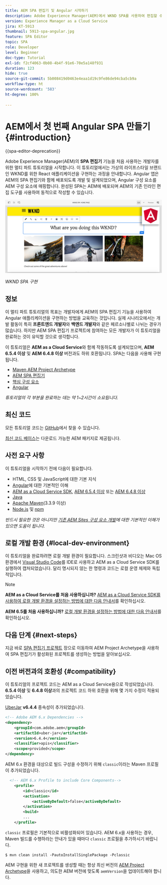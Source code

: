 ```yaml
---
title: AEM SPA 편집기 및 Angular 시작하기
description: Adobe Experience Manager(AEM)에서 WKND SPA를 사용하여 편집할 수 있는 첫 번째 Angular Single Page Application(SPA)을 개발합니다.
version: Experience Manager as a Cloud Service
jira: KT-5913
thumbnail: 5913-spa-angular.jpg
feature: SPA Editor
topic: SPA
role: Developer
level: Beginner
doc-type: Tutorial
exl-id: f2cf4063-0b08-4b4f-91e6-70e5a148f931
duration: 123
hide: true
source-git-commit: 5b008419d0463e4eaa1d19c9fe86de94cba5cb9a
workflow-type: ht
source-wordcount: '583'
ht-degree: 100%

---
```


# AEM에서 첫 번째 Angular SPA 만들기 {#introduction}

{{spa-editor-deprecation}}

Adobe Experience Manager(AEM)의 **SPA 편집기** 기능을 처음 사용하는 개발자를 위한 멀티 파트 튜토리얼을 시작합니다. 이 튜토리얼에서는 가상의 라이프스타일 브랜드인 WKND를 위한 React 애플리케이션을 구현하는 과정을 안내합니다. Angular 앱은 AEM의 SPA 편집기와 함께 배포되도록 개발 및 설계되었으며, Angular 구성 요소를 AEM 구성 요소에 매핑합니다. 완성된 SPA는 AEM에 배포되며 AEM의 기존 인라인 편집 도구를 사용하여 동적으로 작성할 수 있습니다.

![구현된 최종 SPA](assets/wknd-spa-implementation.png)

*WKND SPA 구현*

## 정보

이 멀티 파트 튜토리얼의 목표는 개발자에게 AEM의 SPA 편집기 기능을 사용하여 Angular 애플리케이션을 구현하는 방법을 교육하는 것입니다. 실제 시나리오에서는 개발 활동이 특히 **프론트엔드 개발자**&#x200B;와 **백엔드 개발자**&#x200B;와 같은 페르소나별로 나뉘는 경우가 많습니다. 하지만 AEM SPA 편집기 프로젝트에 참여하는 모든 개발자가 이 튜토리얼을 완료하는 것이 유익할 것으로 생각합니다.

이 튜토리얼은 **AEM as a Cloud Service**&#x200B;와 함께 작동하도록 설계되었으며, **AEM 6.5.4 이상** 및 **AEM 6.4.8 이상** 버전과도 하위 호환됩니다. SPA는 다음을 사용해 구현됩니다.

* [Maven AEM Project Archetype](https://experienceleague.adobe.com/docs/experience-manager-core-components/using/developing/archetype/overview.html?lang=ko)
* [AEM SPA 편집기](https://experienceleague.adobe.com/docs/experience-manager-65/developing/headless/spas/spa-walkthrough.html?lang=ko#content-editing-experience-with-spa)
* [핵심 구성 요소](https://experienceleague.adobe.com/docs/experience-manager-core-components/using/introduction.html?lang=ko)
* [Angular](https://angular.io/)

*튜토리얼의 각 부분을 완료하는 데는 약 1~2시간이 소요됩니다.*

## 최신 코드

모든 튜토리얼 코드는 [GitHub](https://github.com/adobe/aem-guides-wknd-spa)에서 찾을 수 있습니다.

[최신 코드 베이스](https://github.com/adobe/aem-guides-wknd-spa/releases)는 다운로드 가능한 AEM 패키지로 제공됩니다.

## 사전 요구 사항

이 튜토리얼을 시작하기 전에 다음이 필요합니다.

* HTML, CSS 및 JavaScript에 대한 기본 지식
* [Angular](https://angular.io/)에 대한 기본적인 이해
* [AEM as a Cloud Service SDK](https://experienceleague.adobe.com/docs/experience-manager-learn/cloud-service/local-development-environment-set-up/aem-runtime.html?lang=ko#download-the-aem-as-a-cloud-service-sdk), [AEM 6.5.4 이상](https://helpx.adobe.com/kr/experience-manager/aem-releases-updates.html#65) 또는 [AEM 6.4.8 이상](https://helpx.adobe.com/kr/experience-manager/aem-releases-updates.html#64)
* [Java](https://downloads.experiencecloud.adobe.com/content/software-distribution/en/general.html)
* [Apache Maven](https://maven.apache.org/)&#x200B;(3.3.9 이상)
* [Node.js](https://nodejs.org/en/) 및 [npm](https://www.npmjs.com/)

*반드시 필요한 것은 아니지만 [기존 AEM Sites 구성 요소 개발](https://experienceleague.adobe.com/docs/experience-manager-learn/getting-started-wknd-tutorial-develop/overview.html?lang=ko)에 대한 기본적인 이해가 있으면 도움이 됩니다.*

## 로컬 개발 환경 {#local-dev-environment}

이 튜토리얼을 완료하려면 로컬 개발 환경이 필요합니다. 스크린샷과 비디오는 Mac OS 환경에서 [Visual Studio Code](https://code.visualstudio.com/)를 IDE로 사용하고 AEM as a Cloud Service SDK를 실행하여 캡처되었습니다. 달리 명시되지 않는 한 명령과 코드는 로컬 운영 체제와 독립적입니다.

>[!NOTE]
>
> **AEM as a Cloud Service를 처음 사용하십니까?** [AEM as a Cloud Service SDK를 사용하여 로컬 개발 환경을 설정하는 방법에 대한 다음 안내서](https://experienceleague.adobe.com/docs/experience-manager-learn/cloud-service/local-development-environment-set-up/overview.html?lang=ko)를 확인하십시오.
>
> **AEM 6.5를 처음 사용하십니까?** [로컬 개발 환경을 설정하는 방법에 대한 다음 안내서](https://experienceleague.adobe.com/docs/experience-manager-learn/foundation/development/set-up-a-local-aem-development-environment.html?lang=ko)를 확인하십시오.

## 다음 단계 {#next-steps}

지금 바로 [SPA 편집기 프로젝트](create-project.md) 장으로 이동하여 AEM Project Archetype을 사용하여 SPA 편집기가 활성화된 프로젝트를 생성하는 방법을 알아보십시오.

## 이전 버전과의 호환성 {#compatibility}

이 튜토리얼의 프로젝트 코드는 AEM as a Cloud Service용으로 작성되었습니다. **6.5.4 이상** 및 **6.4.8 이상**&#x200B;과의 프로젝트 코드 하위 호환을 위해 몇 가지 수정이 적용되었습니다.

[UberJar](https://experienceleague.adobe.com/docs/experience-manager-65/developing/devtools/ht-projects-maven.html?lang=ko#what-is-the-uberjar) **v6.4.4** 종속성이 추가되었습니다.

```xml
<!-- Adobe AEM 6.x Dependencies -->
<dependency>
    <groupId>com.adobe.aem</groupId>
    <artifactId>uber-jar</artifactId>
    <version>6.4.4</version>
    <classifier>apis</classifier>
    <scope>provided</scope>
</dependency>
```

AEM 6.x 환경을 대상으로 빌드 구성을 수정하기 위해 `classic`이라는 Maven 프로필이 추가되었습니다.

```xml
  <!-- AEM 6.x Profile to include Core Components-->
    <profile>
        <id>classic</id>
        <activation>
            <activeByDefault>false</activeByDefault>
        </activation>
        <build>
        ...
    </profile>
```

`classic` 프로필은 기본적으로 비활성화되어 있습니다. AEM 6.x을 사용하는 경우, Maven 빌드를 수행하라는 안내가 있을 때마다 `classic` 프로필을 추가하시기 바랍니다.

```shell
$ mvn clean install -PautoInstallSinglePackage -Pclassic
```

AEM 구현을 위한 새 프로젝트를 생성할 때는 항상 최신 버전의 [AEM Project Archetype](https://github.com/adobe/aem-project-archetype)을 사용하고, 의도한 AEM 버전에 맞도록 `aemVersion`을 업데이트해야 합니다.

